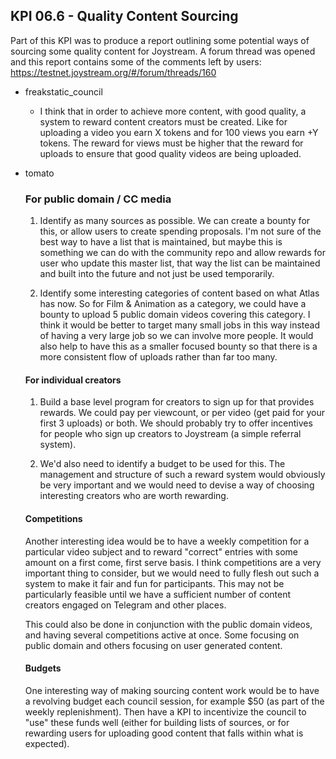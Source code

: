 ## KPI 06.6 - Quality Content Sourcing

Part of this KPI was to produce a report outlining some potential ways of sourcing some quality content for Joystream. A forum thread was opened and this report contains some of the comments left by users: https://testnet.joystream.org/#/forum/threads/160

* freakstatic_council
	* I think that in order to achieve more content, with good quality, a system to reward content creators must be created. Like for uploading a video you earn X tokens and for 100 views you earn +Y tokens. The reward for views must be higher that the reward for uploads to ensure that good quality videos are being uploaded.

* tomato
	### For public domain / CC media
	1. Identify as many sources as possible. We can create a bounty for this, or allow users to create spending proposals. I'm not sure of the best way to have a list that is maintained, but maybe this is something we can do with the community repo and allow rewards for user who update this master list, that way the list can be maintained and built into the future and not just be used temporarily.

	2. Identify some interesting categories of content based on what Atlas has now. So for Film & Animation as a category, we could have a bounty to upload 5 public domain videos covering this category. I think it would be better to target many small jobs in this way instead of having a very large job so we can involve more people. It would also help to have this as a smaller focused bounty so that there is a more consistent flow of uploads rather than far too many.

	#### For individual creators
	1. Build a base level program for creators to sign up for that provides rewards. We could pay per viewcount, or per video (get paid for your first 3 uploads) or both. We should probably try to offer incentives for people who sign up creators to Joystream (a simple referral system).

	2. We'd also need to identify a budget to be used for this. The management and structure of such a reward system would obviously be very important and we would need to devise a way of choosing interesting creators who are worth rewarding.

	#### Competitions
	Another interesting idea would be to have a weekly competition for a particular video subject and to reward "correct" entries with some amount on a first come, first serve basis. I think competitions are a very important thing to consider, but we would need to fully flesh out such a system to make it fair and fun for participants. This may not be particularly feasible until we have a sufficient number of content creators engaged on Telegram and other places.

	This could also be done in conjunction with the public domain videos, and having several competitions active at once. Some focusing on public domain and others focusing on user generated content.

	#### Budgets
	One interesting way of making sourcing content work would be to have a revolving budget each council session, for example $50 (as part of the weekly replenishment). Then have a KPI to incentivize the council to "use" these funds well (either for building lists of sources, or for rewarding users for uploading good content that falls within what is expected).